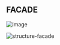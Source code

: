 ## FACADE

![image](https://github.com/LeticiaSan/BERTOTI/assets/62018632/a040078c-199b-45ca-9e26-5412f41214c1)

![structure-facade](https://github.com/LeticiaSan/BERTOTI/assets/62018632/16cb6c0f-7cba-4a0f-8906-9dd7962b4434)
